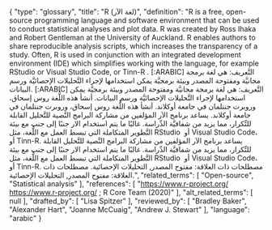 {
    "type": "glossary",
    "title": "R (لغة الآر)",
    "definition": "R is a free, open-source programming language and software environment that can be used to conduct statistical analyses and plot data. R was created by Ross Ihaka and Robert Gentleman at the University of Auckland. R enables authors to share reproducible analysis scripts, which increases the transparency of a study. Often, R is used in conjunction with an integrated development environment (IDE) which simplifies working with the language, for example RStudio or Visual Studio Code, or Tinn-R . [:ARABIC] التَّعريف: هي لغة برمجة مجانيَّة ومفتوحة المصدر وبيئة برمجيَّة يمكن استخدامها لإجراء التَّحليلات الإحصائيَّة ورسم البيانات. [:ARABIC] التَّعريف: هي لغة برمجة مجانيَّة ومفتوحة المصدر وبيئة برمجيَّة يمكن استخدامها لإجراء التَّحليلات الإحصائيَّة ورسم البيانات. أنشأ هذه اللُّغة روس إسحاق، وروبرت جنتلمان في جامعة أوكلاند. أنشأ هذه اللُّغة روس إسحاق، وروبرت جنتلمان في جامعة أوكلاند. يساعد برنامج الآر المؤلفين من مشاركة البرامج النَّصية للتَّحليل القابلة للتِّكرار، مما يزيد من شفافيَّة الدِّراسة. غالبًا ما يتم استخدام الار جنبًا إلى جنب مع بيئة التَّطوير المتكاملة التي تبسط العمل مع اللُّغة، مثل RStudio  أو Visual Studio Code، أو Tinn-R. يساعد برنامج الآر المؤلفين من مشاركة البرامج النَّصية للتَّحليل القابلة للتِّكرار، مما يزيد من شفافيَّة الدِّراسة. غالبًا ما يتم استخدام الار جنبًا إلى جنب مع بيئة التَّطوير المتكاملة التي تبسط العمل مع اللُّغة، مثل RStudio  أو Visual Studio Code، أو Tinn-R. مصطلحات ذات العلاقة: مفتوح المصدر, التحليلات الإحصائية. مصطلحات ذات العلاقة: مفتوح المصدر, التحليلات الإحصائية.",
    "related_terms": [
        "Open-source",
        "Statistical analysis"
    ],
    "references": [
        "https://www.r-project.org/ https://www.r-project.org/ ; R Core Team (2020)"
    ],
    "alt_related_terms": [
        null
    ],
    "drafted_by": [
        "Lisa Spitzer"
    ],
    "reviewed_by": [
        "Bradley Baker",
        "Alexander Hart",
        "Joanne McCuaig",
        "Andrew J. Stewart"
    ],
    "language": "arabic"
}
